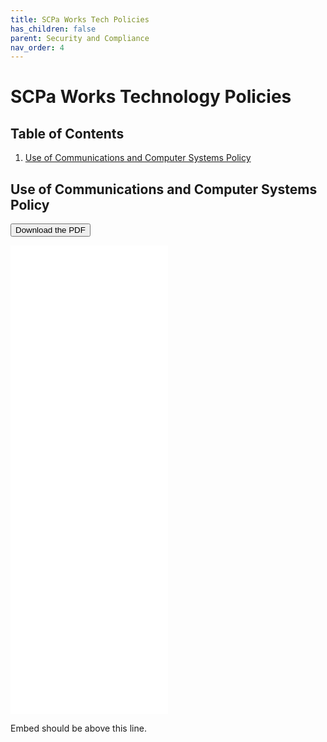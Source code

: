 ```yaml
---
title: SCPa Works Tech Policies
has_children: false
parent: Security and Compliance
nav_order: 4
---
```


# SCPa Works Technology Policies

## Table of Contents
1. <a href="#use-of-communications-and-computer-systems-policy">Use of Communications and Computer Systems Policy</a>

## Use of Communications and Computer Systems Policy

<a href="/assets/policy/comSystems.pdf"><button type="button" name="button" class="btn">Download the PDF</button></a>

<div class="embed-container">
  <iframe
      src="/assets/policy/comSystems.pdf"
      width="50%"
      height="750px"
      frameborder="0"
      allowfullscreen="1"
  >
  Your browser does not support PDF viewing. Please download the PDF to view it.
  </iframe>
</div>

Embed should be above this line.
